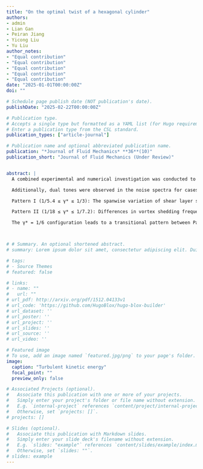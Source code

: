 ```yaml
---
title: "On the optimal twist of a hexagonal cylinder"
authors:
- admin
- Lian Gan
- Peiran Jiang
- Yicong Liu
- Yu Liu
author_notes:
- "Equal contribution"
- "Equal contribution"
- "Equal contribution"
- "Equal contribution"
- "Equal contribution"
date: "2025-01-01T00:00:00Z"
doi: ""

# Schedule page publish date (NOT publication's date).
publishDate: "2025-02-22T00:00:00Z"

# Publication type.
# Accepts a single type but formatted as a YAML list (for Hugo requirements).
# Enter a publication type from the CSL standard.
publication_types: ["article-journal"]

# Publication name and optional abbreviated publication name.
publication: "*Journal of Fluid Mechanics* **36**(10)"
publication_short: "Journal of Fluid Mechanics (Under Review)"


abstract: |
  A combined experimental and numerical investigation was conducted to examine the mechanisms of aerodynamic noise reduction for twisted hexagonal cylinders at Reynolds numbers (Re = 2 × 10^4–10^5) and twist angles per unit span γ* ∈ [0, 1/3]. It reveals a non-monotonic dependence of noise reduction on γ*, optimised for γ* = 1/6, where a tonal noise reduction of 15 dB and a total sound reduction of 11 dB at Re = 2 × 10^4 were achieved. This was consistent across all Reynolds numbers tested.

  Additionally, dual tones were observed in the noise spectra for cases with 1/18 ≤ γ* < 1/6, leading to the identification of two distinct flow patterns (Pattern I and II) based on the number of tones in the spectrum. Large-eddy simulations were performed at Re = 2 × 10^4 to support the acoustic measurements. Spanwise variations in flow separation gave rise to two distinct regimes: separation (RI) and reattachment (RII).

  Pattern I (1/5.4 ≤ γ* ≤ 1/3): The spanwise variation of shear layer separation induced wavy vortex shedding, contributing to a moderate noise reduction.  

  Pattern II (1/18 ≤ γ* ≤ 1/7.2): Differences in vortex shedding frequencies between RI and RII regimes led to vortex dislocation, forming C- or X-type vortex structures.  

  The γ* = 1/6 configuration leads to a transitional pattern between Pattern I and II, where modulation was predominantly observed in the RI regime. The superior noise reduction of γ* = 1/6 stems from the combined effects of frequent vortex dislocation and modulation, which reduces spanwise coherency and increases wake three-dimensionality.



# # Summary. An optional shortened abstract.
# summary: Lorem ipsum dolor sit amet, consectetur adipiscing elit. Duis posuere tellus ac convallis placerat. Proin tincidunt magna sed ex sollicitudin condimentum.

# tags:
# - Source Themes
# featured: false

# links:
# - name: ""
#   url: ""
# url_pdf: http://arxiv.org/pdf/1512.04133v1
# url_code: 'https://github.com/HugoBlox/hugo-blox-builder'
# url_dataset: ''
# url_poster: ''
# url_project: ''
# url_slides: ''
# url_source: ''
# url_video: ''

# Featured image
# To use, add an image named `featured.jpg/png` to your page's folder. 
image:
  caption: "Turbulent kinetic energy"
  focal_point: ""
  preview_only: false

# Associated Projects (optional).
#   Associate this publication with one or more of your projects.
#   Simply enter your project's folder or file name without extension.
#   E.g. `internal-project` references `content/project/internal-project/index.md`.
#   Otherwise, set `projects: []`.
# projects: []

# Slides (optional).
#   Associate this publication with Markdown slides.
#   Simply enter your slide deck's filename without extension.
#   E.g. `slides: "example"` references `content/slides/example/index.md`.
#   Otherwise, set `slides: ""`.
# slides: example
---
```


<!-- {{% callout note %}}
Click the *Cite* button above to demo the feature to enable visitors to import publication metadata into their reference management software.
{{% /callout %}}

{{% callout note %}}
Create your slides in Markdown - click the *Slides* button to check out the example.
{{% /callout %}} -->
<!-- 
Add the publication's **full text** or **supplementary notes** here. You can use rich formatting such as including [code, math, and images](https://docs.hugoblox.com/content/writing-markdown-latex/). -->

